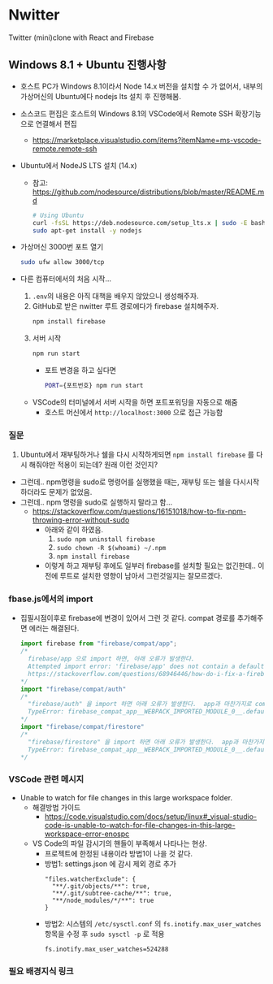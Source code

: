 # Nwitter

Twitter (mini)clone with React and Firebase



## Windows 8.1 + Ubuntu 진행사항
* 호스트 PC가 Windows 8.1이라서 Node 14.x 버전을 설치할 수 가 없어서, 내부의 가상머신의 Ubuntu에다 nodejs lts 설치 후 진행해봄.
* 소스코드 편집은 호스트의 Windows 8.1의 VSCode에서 Remote SSH 확장기능으로 연결해서 편집
  * https://marketplace.visualstudio.com/items?itemName=ms-vscode-remote.remote-ssh
* Ubuntu에서 NodeJS LTS 설치 (14.x)
  * 참고: https://github.com/nodesource/distributions/blob/master/README.md
    ```bash
    # Using Ubuntu  
    curl -fsSL https://deb.nodesource.com/setup_lts.x | sudo -E bash -
    sudo apt-get install -y nodejs
    ```

* 가상머신 3000번 포트 열기
  ```bash
  sudo ufw allow 3000/tcp
  ```
  
* 다른 컴퓨터에서의 처음 시작...
  1. `.env`의 내용은 아직 대책을 배우지 않았으니 생성해주자.
  2. GitHub로 받은 nwitter 루트 경로에다가 firebase 설치해주자. 
      ```bash
      npm install firebase
      ```
  3. 서버 시작
      ```bash
      npm run start
      ```
      * 포트 변경을 하고 싶다면
        ```bash
        PORT={포트번호} npm run start       
        ``` 
  * VSCode의 터미널에서 서버 시작을 하면 포트포워딩을 자동으로 해줌
    * 호스트 머신에서 `http://localhost:3000` 으로 접근 가능함

### 질문
1. Ubuntu에서 재부팅하거나 쉘을 다시 시작하게되면 `npm install firebase` 를 다시 해줘야만 적용이 되는데? 원래 이런 것인지?
  * 그런데.. npm명령을 sudo로 명령어를 실행했을 때는, 재부팅 또는 쉘을 다시시작하더라도 문제가 없었음.
  * 그런데.. npm 명령을 sudo로 실행하지 말라고 함...
    * https://stackoverflow.com/questions/16151018/how-to-fix-npm-throwing-error-without-sudo
      * 아래와 같이 하였음.
        1. `sudo npm uninstall firebase`
        2. `sudo chown -R $(whoami) ~/.npm`
        3. `npm install firebase` 
      * 이렇게 하고 재부팅 후에도 일부러 firebase를 설치할 필요는 없긴한데.. 이전에 루트로 설치한 영향이 남아서 그런것일지는 잘모르겠다.

### fbase.js에서의 import
* 집필시점이후로 firebase에 변경이 있어서 그런 것 같다. compat 경로를 추가해주면 에러는 해결된다.
  ```javascript
  import firebase from "firebase/compat/app";
  /*
    firebase/app 으로 import 하면, 아래 오류가 발생한다.
    Attempted import error: 'firebase/app' does not contain a default export (imported as 'firebase').
    https://stackoverflow.com/questions/68946446/how-do-i-fix-a-firebase-9-0-import-error-attempted-import-error-firebase-app
  */
  import "firebase/compat/auth"
  /*  
    "firebase/auth" 을 import 하면 아래 오류가 발생한다.  app과 마찬가지로 compat경로를 붙인다.
    TypeError: firebase_compat_app__WEBPACK_IMPORTED_MODULE_0__.default.auth is not a function
  */
  import "firebase/compat/firestore"
  /*
    "firebase/firestore" 을 import 하면 아래 오류가 발생한다.  app과 마찬가지로 compat경로를 붙인다.
    TypeError: firebase_compat_app__WEBPACK_IMPORTED_MODULE_0__.default.firestore is not a function
  */
  ```

### VSCode 관련 메시지
* Unable to watch for file changes in this large workspace folder.
  * 해결방법 가이드
    * https://code.visualstudio.com/docs/setup/linux#_visual-studio-code-is-unable-to-watch-for-file-changes-in-this-large-workspace-error-enospc
  * VS Code의 파일 감시기의 핸들이 부족해서 나타나는 현상.
    * 프로젝트에 한정된 내용이라 방법1이 나을 것 같다.
    * 방법1: settings.json 에 감시 제외 경로 추가
      ```
      "files.watcherExclude": {
        "**/.git/objects/**": true,
        "**/.git/subtree-cache/**": true,
        "**/node_modules/*/**": true
      }
      ```
    * 방법2: 시스템의 `/etc/sysctl.conf` 의 `fs.inotify.max_user_watches` 항목을 수정 후 `sudo sysctl -p` 로 적용
      ```
      fs.inotify.max_user_watches=524288
      ```
 
### 필요 배경지식 링크



